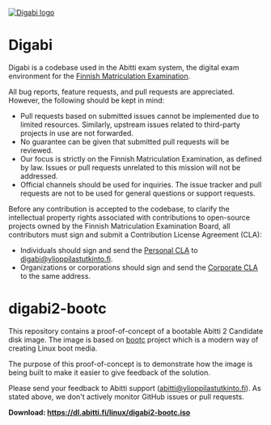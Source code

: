 [![Digabi logo](https://digabi.fi/images/digabi-logo.png)](https://digabi.fi)

# Digabi

Digabi is a codebase used in the Abitti exam system, the digital exam environment for the [Finnish Matriculation Examination](https://www.ylioppilastutkinto.fi/en).

All bug reports, feature requests, and pull requests are appreciated. However, the following should be kept in mind:

- Pull requests based on submitted issues cannot be implemented due to limited resources. Similarly, upstream issues related to third-party projects in use are not forwarded.
- No guarantee can be given that submitted pull requests will be reviewed.
- Our focus is strictly on the Finnish Matriculation Examination, as defined by law. Issues or pull requests unrelated to this mission will not be addressed.
- Official channels should be used for inquiries. The issue tracker and pull requests are not to be used for general questions or support requests.

Before any contribution is accepted to the codebase, to clarify the intellectual property rights associated with contributions to open-source projects owned by the Finnish Matriculation Examination Board, all contributors must sign and submit a Contribution License Agreement (CLA):

- Individuals should sign and send the [Personal CLA](https://digabi.fi/YTL%20Personal%20CLA.pdf) to [digabi@ylioppilastutkinto.fi](mailto:digabi@ylioppilastutkinto.fi).
- Organizations or corporations should sign and send the [Corporate CLA](https://digabi.fi/YTL%20Corporate%20CLA.pdf) to the same address.

# digabi2-bootc

This repository contains a proof-of-concept of a bootable Abitti 2 Candidate disk image. The image is based on [bootc](https://github.com/bootc-dev/bootc) project which is a modern way of creating Linux boot media.

The purpose of this proof-of-concept is to demonstrate how the image is being built to make it easier to give feedback of the solution.

Please send your feedback to Abitti support (abitti@ylioppilastutkinto.fi). As stated above, we don't actively monitor GitHub issues or pull requests.

**Download: https://dl.abitti.fi/linux/digabi2-bootc.iso**
